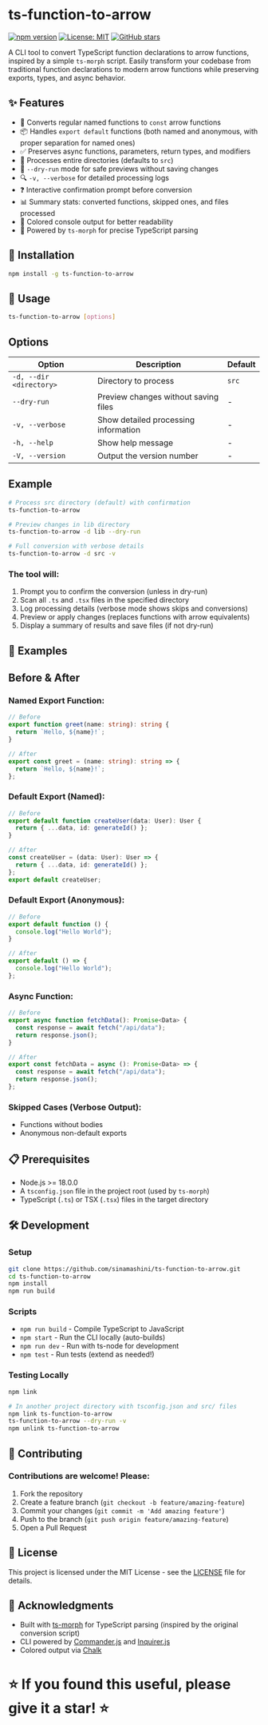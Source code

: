 # ts-function-to-arrow

[![npm version](https://badge.fury.io/js/ts-function-to-arrow.svg)](https://badge.fury.io/js/ts-function-to-arrow)
[![License: MIT](https://img.shields.io/badge/License-MIT-yellow.svg)](https://opensource.org/licenses/MIT)
[![GitHub stars](https://img.shields.io/github/stars/sinamashini/ts-function-to-arrow.svg)](https://github.com/sinamashini/ts-function-to-arrow/stargazers)

A CLI tool to convert TypeScript function declarations to arrow functions, inspired by a simple `ts-morph` script. Easily transform your codebase from traditional function declarations to modern arrow functions while preserving exports, types, and async behavior.

## ✨ Features

- 🔄 Converts regular named functions to `const` arrow functions
- 📦 Handles `export default` functions (both named and anonymous, with proper separation for named ones)
- ✅ Preserves async functions, parameters, return types, and modifiers
- 📁 Processes entire directories (defaults to `src`)
- 👀 `--dry-run` mode for safe previews without saving changes
- 🔍 `-v, --verbose` for detailed processing logs
- ❓ Interactive confirmation prompt before conversion
- 📊 Summary stats: converted functions, skipped ones, and files processed
- 🌈 Colored console output for better readability
- 🔧 Powered by `ts-morph` for precise TypeScript parsing

## 🚀 Installation

```bash
npm install -g ts-function-to-arrow
```

## 📖 Usage

```bash
ts-function-to-arrow [options]
```

## Options

| Option                  | Description                          | Default |
| ----------------------- | ------------------------------------ | ------- |
| `-d, --dir <directory>` | Directory to process                 | `src`   |
| `--dry-run`             | Preview changes without saving files | -       |
| `-v, --verbose`         | Show detailed processing information | -       |
| `-h, --help`            | Show help message                    | -       |
| `-V, --version`         | Output the version number            | -       |

## Example

```bash
# Process src directory (default) with confirmation
ts-function-to-arrow

# Preview changes in lib directory
ts-function-to-arrow -d lib --dry-run

# Full conversion with verbose details
ts-function-to-arrow -d src -v
```

### The tool will:

1. Prompt you to confirm the conversion (unless in dry-run)
2. Scan all `.ts` and `.tsx` files in the specified directory
3. Log processing details (verbose mode shows skips and conversions)
4. Preview or apply changes (replaces functions with arrow equivalents)
5. Display a summary of results and save files (if not dry-run)

## 🎯 Examples

## Before & After

### Named Export Function:

```typescript
// Before
export function greet(name: string): string {
  return `Hello, ${name}!`;
}

// After
export const greet = (name: string): string => {
  return `Hello, ${name}!`;
};
```

### Default Export (Named):

```typescript
// Before
export default function createUser(data: User): User {
  return { ...data, id: generateId() };
}

// After
const createUser = (data: User): User => {
  return { ...data, id: generateId() };
};
export default createUser;
```

### Default Export (Anonymous):

```typescript
// Before
export default function () {
  console.log("Hello World");
}

// After
export default () => {
  console.log("Hello World");
};
```

### Async Function:

```typescript
// Before
export async function fetchData(): Promise<Data> {
  const response = await fetch("/api/data");
  return response.json();
}

// After
export const fetchData = async (): Promise<Data> => {
  const response = await fetch("/api/data");
  return response.json();
};
```

### Skipped Cases (Verbose Output):

- Functions without bodies
- Anonymous non-default exports

## 📋 Prerequisites

- Node.js >= 18.0.0
- A `tsconfig.json` file in the project root (used by `ts-morph`)
- TypeScript (`.ts`) or TSX (`.tsx`) files in the target directory

## 🛠 Development

### Setup

```bash
git clone https://github.com/sinamashini/ts-function-to-arrow.git
cd ts-function-to-arrow
npm install
npm run build
```

### Scripts

- `npm run build` - Compile TypeScript to JavaScript
- `npm start` - Run the CLI locally (auto-builds)
- `npm run dev` - Run with ts-node for development
- `npm test` - Run tests (extend as needed!)

### Testing Locally

```bash
npm link

# In another project directory with tsconfig.json and src/ files
npm link ts-function-to-arrow
ts-function-to-arrow --dry-run -v
npm unlink ts-function-to-arrow
```

## 🤝 Contributing

### Contributions are welcome! Please:

1. Fork the repository
2. Create a feature branch (`git checkout -b feature/amazing-feature`)
3. Commit your changes (`git commit -m 'Add amazing feature'`)
4. Push to the branch (`git push origin feature/amazing-feature`)
5. Open a Pull Request

## 📄 License

This project is licensed under the MIT License - see the [LICENSE](LICENSE) file for details.

## 🙏 Acknowledgments

- Built with [ts-morph](https://ts-morph.com/) for TypeScript parsing (inspired by the original conversion script)
- CLI powered by [Commander.js](https://github.com/tj/commander.js) and [Inquirer.js](https://github.com/SBoudrias/Inquirer.js)
- Colored output via [Chalk](https://github.com/chalk/chalk)

# ⭐ If you found this useful, please give it a star! ⭐
